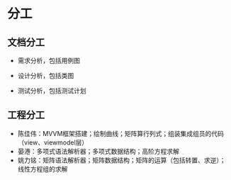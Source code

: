 # 分工

## 文档分工

* 需求分析，包括用例图

* 设计分析，包括类图

* 测试分析，包括测试计划

  

## 工程分工

* 陈佳伟：MVVM框架搭建；绘制曲线；矩阵算行列式；组装集成组员的代码（view、viewmodel层）
* 晏港：多项式语法解析器；多项式数据结构；高阶方程求解
* 姚力铭：矩阵语法解析器；矩阵数据结构；矩阵的运算（包括转置、求逆）；线性方程组的求解